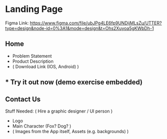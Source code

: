 # Landing Page

Figma Link: https://www.figma.com/file/ubJPg4LE6fp9UNDijMLsZu/UTTER?type=design&node-id=0%3A1&mode=design&t=Ohs2Xuyoa5gKWbDh-1

## Home 
- Problem Statement  
- Product Description
- ( Download Link (IOS, Android) )

## * Try it out now (demo exercise embedded)
## Contact Us 

Stuff Needed: ( Hire a graphic designer / UI person )
- Logo
- Main Character (Fox? Dog? )
- ( Images from the App itself, Assets (e.g. backgrounds) )
